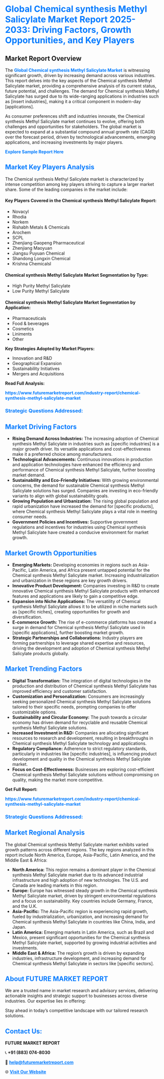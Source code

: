 <h1 style="color: #007BFF;">Global Chemical synthesis Methyl Salicylate Market Report 2025-2033: Driving Factors, Growth Opportunities, and Key Players</h1>

<section id="overview">
<h2>Market Report Overview</h2>
<p>The <a href="https://www.futuremarketreport.com/industry-report/chemical-synthesis-methyl-salicylate-market" style="color: #007BFF; text-decoration: none;"><strong>Global Chemical synthesis Methyl Salicylate Market</strong></a> is witnessing significant growth, driven by increasing demand across various industries. This report delves into the key aspects of the Chemical synthesis Methyl Salicylate market, providing a comprehensive analysis of its current status, future potential, and challenges. The demand for Chemical synthesis Methyl Salicylate has surged due to its wide-ranging applications in industries such as [insert industries], making it a critical component in modern-day [applications].</p>
<p>As consumer preferences shift and industries innovate, the Chemical synthesis Methyl Salicylate market continues to evolve, offering both challenges and opportunities for stakeholders. The global market is expected to expand at a substantial compound annual growth rate (CAGR) over the forecast period, driven by technological advancements, emerging applications, and increasing investments by major players.</p>
</section>

<section id="overview">
<p><a href="https://www.futuremarketreport.com/request-sample/reportId=93223" style="color: #007BFF; text-decoration: none;"><strong>Explore Sample Report Here</strong></a></p>
</section>

<section id="key-players">
<h2 style="color: #007BFF;">Market Key Players Analysis</h2>
<p>The Chemical synthesis Methyl Salicylate market is characterized by intense competition among key players striving to capture a larger market share. Some of the leading companies in the market include:</p>
<h4>Key Players Covered in the Chemical synthesis Methyl Salicylate Report:</h4>
<ul><li>Novacyl</li><li>Rhodia</li><li>Norkem</li><li>Rishabh Metals &amp; Chemicals</li><li>Arochem</li><li>SCPL</li><li>Zhenjiang Gaopeng Pharmaceutical</li><li>Zhenjiang Maoyuan</li><li>Jiangsu Puyuan Chemical</li><li>Shandong Longxin Chemical</li><li>Krishna Chemicalsl</li></ul>
<h4>Chemical synthesis Methyl Salicylate Market Segmentation by Type:</h4>
<ul><li>High Purity Methyl Salicylate</li><li>Low Purity Methyl Salicylate</li></ul>

<h4>Chemical synthesis Methyl Salicylate Market Segmentation by Application:</h4>
<ul><li>Pharmaceuticals</li><li>Food &amp; beverages</li><li>Cosmetics</li><li>Liniments</li><li>Other</li></ul>
<p><strong>Key Strategies Adopted by Market Players:</strong></p>
<ul>
<li>Innovation and R&D</li>
<li>Geographical Expansion</li>
<li>Sustainability Initiatives</li>
<li>Mergers and Acquisitions</li>
</ul>
</section>

<section>
<p><strong>Read Full Analysis: </strong></p><a href="https://www.futuremarketreport.com/industry-report/chemical-synthesis-methyl-salicylate-market" style="color: #007BFF; text-decoration: none;"><strong>https://www.futuremarketreport.com/industry-report/chemical-synthesis-methyl-salicylate-market</strong></a>
<h3 style="color: #007BFF;">Strategic Questions Addressed:</h3>
</section>

<section id="driving-factors">
<h2 style="color: #007BFF;">Market Driving Factors</h2>
<ul>
<li><strong>Rising Demand Across Industries:</strong> The increasing adoption of Chemical synthesis Methyl Salicylate in industries such as [specific industries] is a major growth driver. Its versatile applications and cost-effectiveness make it a preferred choice among manufacturers.</li>
<li><strong>Technological Advancements:</strong> Continuous innovations in production and application technologies have enhanced the efficiency and performance of Chemical synthesis Methyl Salicylate, further boosting market demand.</li>
<li><strong>Sustainability and Eco-Friendly Initiatives:</strong> With growing environmental concerns, the demand for sustainable Chemical synthesis Methyl Salicylate solutions has surged. Companies are investing in eco-friendly variants to align with global sustainability goals.</li>
<li><strong>Growing Population and Urbanization:</strong> The rising global population and rapid urbanization have increased the demand for [specific products], where Chemical synthesis Methyl Salicylate plays a vital role in meeting consumer needs.</li>
<li><strong>Government Policies and Incentives:</strong> Supportive government regulations and incentives for industries using Chemical synthesis Methyl Salicylate have created a conducive environment for market growth.</li>
</ul>
</section>

<section id="growth-opportunities">
<h2 style="color: #007BFF;">Market Growth Opportunities</h2>
<ul>
<li><strong>Emerging Markets:</strong> Developing economies in regions such as Asia-Pacific, Latin America, and Africa present untapped potential for the Chemical synthesis Methyl Salicylate market. Increasing industrialization and urbanization in these regions are key growth drivers.</li>
<li><strong>Innovative Product Development:</strong> Companies investing in R&D to create innovative Chemical synthesis Methyl Salicylate products with enhanced features and applications are likely to gain a competitive edge.</li>
<li><strong>Expansion into Niche Applications:</strong> The versatility of Chemical synthesis Methyl Salicylate allows it to be utilized in niche markets such as [specific niches], creating opportunities for growth and diversification.</li>
<li><strong>E-commerce Growth:</strong> The rise of e-commerce platforms has created a surge in demand for Chemical synthesis Methyl Salicylate used in [specific applications], further boosting market growth.</li>
<li><strong>Strategic Partnerships and Collaborations:</strong> Industry players are forming partnerships to leverage shared expertise and resources, driving the development and adoption of Chemical synthesis Methyl Salicylate products globally.</li>
</ul>
</section>

<section id="trending-factors">
<h2 style="color: #007BFF;">Market Trending Factors</h2>
<ul>
<li><strong>Digital Transformation:</strong> The integration of digital technologies in the production and distribution of Chemical synthesis Methyl Salicylate has improved efficiency and customer satisfaction.</li>
<li><strong>Customization and Personalization:</strong> Consumers are increasingly seeking personalized Chemical synthesis Methyl Salicylate solutions tailored to their specific needs, prompting companies to offer customizable options.</li>
<li><strong>Sustainability and Circular Economy:</strong> The push towards a circular economy has driven demand for recyclable and reusable Chemical synthesis Methyl Salicylate solutions.</li>
<li><strong>Increased Investment in R&D:</strong> Companies are allocating significant resources to research and development, resulting in breakthroughs in Chemical synthesis Methyl Salicylate technology and applications.</li>
<li><strong>Regulatory Compliance:</strong> Adherence to strict regulatory standards, particularly in industries like [specific industries], is influencing product development and quality in the Chemical synthesis Methyl Salicylate market.</li>
<li><strong>Focus on Cost-Effectiveness:</strong> Businesses are exploring cost-efficient Chemical synthesis Methyl Salicylate solutions without compromising on quality, making the market more competitive.</li>
</ul>
</section>

<section>
<p><strong>Get Full Report: </strong></p><a href="https://www.futuremarketreport.com/industry-report/chemical-synthesis-methyl-salicylate-market" style="color: #007BFF; text-decoration: none;"><strong>https://www.futuremarketreport.com/industry-report/chemical-synthesis-methyl-salicylate-market</strong></a>
<h3 style="color: #007BFF;">Strategic Questions Addressed:</h3>
</section>


<section id="regional-analysis">
<h2 style="color: #007BFF;">Market Regional Analysis</h2>
<p>The global Chemical synthesis Methyl Salicylate market exhibits varied growth patterns across different regions. The key regions analyzed in this report include North America, Europe, Asia-Pacific, Latin America, and the Middle East & Africa:</p>
<ul>
<li><strong>North America:</strong> This region remains a dominant player in the Chemical synthesis Methyl Salicylate market due to its advanced industrial infrastructure and high adoption of new technologies. The U.S. and Canada are leading markets in this region.</li>
<li><strong>Europe:</strong> Europe has witnessed steady growth in the Chemical synthesis Methyl Salicylate market, driven by stringent environmental regulations and a focus on sustainability. Key countries include Germany, France, and the U.K.</li>
<li><strong>Asia-Pacific:</strong> The Asia-Pacific region is experiencing rapid growth, fueled by industrialization, urbanization, and increasing demand for Chemical synthesis Methyl Salicylate in countries like China, India, and Japan.</li>
<li><strong>Latin America:</strong> Emerging markets in Latin America, such as Brazil and Mexico, present significant opportunities for the Chemical synthesis Methyl Salicylate market, supported by growing industrial activities and investments.</li>
<li><strong>Middle East & Africa:</strong> The region’s growth is driven by expanding industries, infrastructure development, and increasing demand for Chemical synthesis Methyl Salicylate in sectors like [specific sectors].</li>
</ul>
</section>

<footer>
<h2 style="color: #007BFF;">About FUTURE MARKET REPORT</h2>
<p>We are a trusted name in market research and advisory services, delivering actionable insights and strategic support to businesses across diverse industries. Our expertise lies in offering:</p>

<p>Stay ahead in today’s competitive landscape with our tailored research solutions.</p>

<h2 style="color: #007BFF;">Contact Us:</h2>
<p><strong>FUTURE MARKET REPORT</strong></p>
<p>📞 <strong>+91 (883) 074-8030</strong></p>
<p>📧 <strong><a href="mailto:help@futuremarketreport.com" style="color: #007BFF;">help@futuremarketreport.com</a></strong></p>
<p>🌐 <strong><a href="https://www.futuremarketreport.com/" style="color: #007BFF;">Visit Our Website</a></strong></p>
</footer>